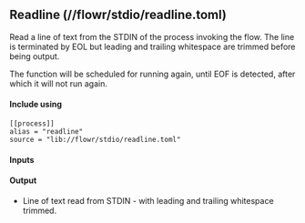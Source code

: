 ## Readline (//flowr/stdio/readline.toml)
Read a line of text from the STDIN of the process invoking the flow. The line is terminated by EOL
but leading and trailing whitespace are trimmed before being output.

The function will be scheduled for running again, until EOF is detected, after which it will not run
again.

#### Include using
```
[[process]]
alias = "readline"
source = "lib://flowr/stdio/readline.toml"
```

#### Inputs

#### Output
* Line of text read from STDIN - with leading and trailing whitespace trimmed.